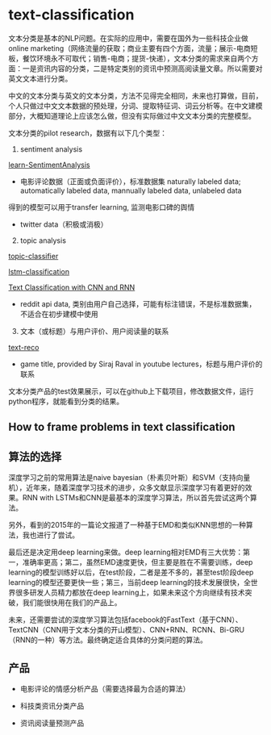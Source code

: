 # text-classification

文本分类是基本的NLP问题。在实际的应用中，需要在国外为一些科技企业做online marketing（网络流量的获取；商业主要有四个方面，流量；展示-电商短板，餐饮环境永不可取代；销售-电商；提货-快递），文本分类的需求来自两个方面：一是资讯内容的分类，二是特定类别的资讯中预测高阅读量文章。所以需要对英文文本进行分类。

中文的文本分类与英文的文本分类，方法不见得完全相同，未来也打算做，目前，个人只做过中文文本数据的预处理，分词、提取特征词、词云分析等。在中文建模部分，大概知道理论上应该怎么做，但没有实际做过中文文本分类的完整模型。

文本分类的pilot research，数据有以下几个类型：
1. sentiment analysis

[learn-SentimentAnalysis](https://github.com/mediaProduct2017?tab=repositories)

* 电影评论数据（正面或负面评价），标准数据集
naturally labeled data; automatically labeled data, mannually labeled data, unlabeled data

得到的模型可以用于transfer learning, 监测电影口碑的舆情

* twitter data（积极或消极）

2. topic analysis

[topic-classifier](https://github.com/mediaProduct2017/topic-classifier)

[lstm-classification](https://github.com/arfu2016/nlp/tree/master/nlp_models/lstm-classification)

[Text Classification with CNN and RNN](https://github.com/arfu2016/text-classification-cnn-rnn)

* reddit api data, 类别由用户自己选择，可能有标注错误，不是标准数据集，不适合在初步建模中使用

3. 文本（或标题）与用户评价、用户阅读量的联系

[text-reco](https://github.com/mediaProduct2017/text-reco)

* game title, provided by Siraj Raval in youtube lectures，标题与用户评价的联系

文本分类产品的test效果展示，可以在github上下载项目，修改数据文件，运行python程序，就能看到分类的结果。

## How to frame problems in text classification

## 算法的选择

深度学习之前的常用算法是naive bayesian（朴素贝叶斯）和SVM（支持向量机），近年来，随着深度学习技术的进步，众多文献显示深度学习有着更好的效果。RNN with LSTMs和CNN是最基本的深度学习算法，所以首先尝试这两个算法。

另外，看到的2015年的一篇论文报道了一种基于EMD和类似KNN思想的一种算法，我也进行了尝试。

最后还是决定用deep learning来做。deep learning相对EMD有三大优势：第一，准确率更高；第二，虽然EMD速度更快，但主要是胜在不需要训练，deep learning的模型训练好以后，在test阶段，二者是差不多的，甚至test阶段deep learning的模型还要更快一些；第三，当前deep learning的技术发展很快，全世界很多研发人员精力都放在deep learning上，如果未来这个方向继续有技术突破，我们能很快用在我们的产品上。

未来，还需要尝试的深度学习算法包括facebook的FastText（基于CNN）、TextCNN（CNN用于文本分类的开山模型）、CNN+RNN、RCNN、Bi-GRU（RNN的一种）等方法。最终确定适合具体的分类问题的算法。

## 产品

* 电影评论的情感分析产品（需要选择最为合适的算法）

* 科技类资讯分类产品

* 资讯阅读量预测产品
